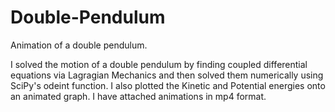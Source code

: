 # Double-Pendulum
Animation of a double pendulum. 

I solved the motion of a double pendulum by finding coupled differential equations via Lagragian Mechanics and then solved them numerically using SciPy's odeint function. I also plotted the Kinetic and Potential energies onto an animated graph. I have attached animations in mp4 format.
